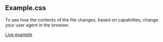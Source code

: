 ## Example.css

To see how the contents of the file changes, based on capabilites, change your user agent in the browser.

[Live example](http://demo.wew.io/CSS-processor/examples/css-example/)